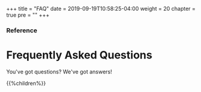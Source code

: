 +++
title = "FAQ"
date = 2019-09-19T10:58:25-04:00
weight = 20
chapter = true
pre = "<b></b>"
+++

### Reference

# Frequently Asked Questions

You've got questions? We've got answers!

{{%children%}}
